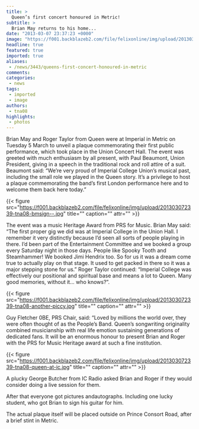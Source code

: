 ```yaml
---
title: >
  Queen’s first concert honoured in Metric!
subtitle: >
  Brian May returns to his home...
date: "2013-03-07 23:37:23 +0000"
image: "https://f001.backblazeb2.com/file/felixonline/img/upload/201303072339-tna08-img_7605.jpg"
headline: true
featured: true
imported: true
aliases:
 - /news/3443/queens-first-concert-honoured-in-metric
comments:
categories:
 - news
tags:
 - imported
 - image
authors:
 - tna08
highlights:
 - photos
---
```


Brian May and Roger Taylor from Queen were at Imperial in Metric on Tuesday 5 March to unveil a plaque commemorating their first public performance, which took place in the Union Concert Hall.
 The event was greeted with much enthusiasm by all present, with Paul Beaumont, Union President, giving in a speech in the traditional rock and roll attire of a suit. Beaumont said: “We’re very proud of Imperial College Union’s musical past, including the small role we played in the Queen story. It’s a privilege to host a plaque commemorating the band’s first London performance here and to welcome them back here today.”

{{< figure src="https://f001.backblazeb2.com/file/felixonline/img/upload/201303072339-tna08-bmsign--.jpg" title="" caption="" attr="" >}}

The event was a music Heritage Award from PRS for Music. Brian May said: “The first proper gig we did was at Imperial College in the Union Hall. I remember it very distinctly because I’d seen all sorts of people playing in there. I’d been part of the Entertainment Committee and we booked a group every Saturday night in those days. People like Spooky Tooth and Steamhammer! We booked Jimi Hendrix too. So for us it was a dream come true to actually play on that stage. It used to get packed in there so it was a major stepping stone for us.” Roger Taylor continued: “Imperial College was effectively our positional and spiritual base and means a lot to Queen. Many good memories, without it... who knows?”.

{{< figure src="https://f001.backblazeb2.com/file/felixonline/img/upload/201303072339-tna08-another-piccy.jpg" title="" caption="" attr="" >}}

Guy Fletcher 0BE, PRS Chair, said: “Loved by millions the world over, they were often thought of as the People’s Band. Queen’s songwriting originality combined musicianship with real life emotion sustaining generations of dedicated fans. It will be an enormous honour to present Brian and Roger with the PRS for Music Heritage award at such a fine institution.

{{< figure src="https://f001.backblazeb2.com/file/felixonline/img/upload/201303072339-tna08-queen-at-ic.jpg" title="" caption="" attr="" >}}

A plucky George Butcher from IC Radio asked Brian and Roger if they would consider doing a live session for them.

After that everyone got pictures andautographs. Including one lucky student, who got Brian to sign his guitar for him.

The actual plaque itself will be placed outside on Prince Consort Road, after a brief stint in Metric.
